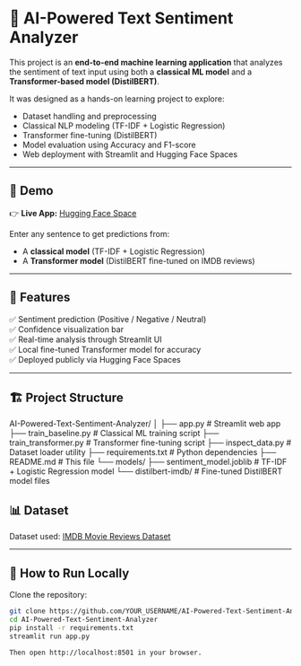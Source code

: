 # 💬 AI-Powered Text Sentiment Analyzer

This project is an **end-to-end machine learning application** that analyzes the sentiment of text input using both a **classical ML model** and a **Transformer-based model (DistilBERT)**.

It was designed as a hands-on learning project to explore:

- Dataset handling and preprocessing
- Classical NLP modeling (TF-IDF + Logistic Regression)
- Transformer fine-tuning (DistilBERT)
- Model evaluation using Accuracy and F1-score
- Web deployment with Streamlit and Hugging Face Spaces

---

## 🚀 Demo

👉 **Live App:** [Hugging Face Space](https://huggingface.co/spaces/AdamShay/ai-sentiment-analyzer)

Enter any sentence to get predictions from:

- A **classical model** (TF-IDF + Logistic Regression)
- A **Transformer model** (DistilBERT fine-tuned on IMDB reviews)

---

## 🧠 Features

✅ Sentiment prediction (Positive / Negative / Neutral)  
✅ Confidence visualization bar  
✅ Real-time analysis through Streamlit UI  
✅ Local fine-tuned Transformer model for accuracy  
✅ Deployed publicly via Hugging Face Spaces

---

## 🏗️ Project Structure

AI-Powered-Text-Sentiment-Analyzer/
│
├── app.py # Streamlit web app
├── train_baseline.py # Classical ML training script
├── train_transformer.py # Transformer fine-tuning script
├── inspect_data.py # Dataset loader utility
├── requirements.txt # Python dependencies
├── README.md # This file
└── models/
├── sentiment_model.joblib # TF-IDF + Logistic Regression model
└── distilbert-imdb/ # Fine-tuned DistilBERT model files

## 📊 Dataset

Dataset used: [IMDB Movie Reviews Dataset](https://huggingface.co/datasets/ajaykarthick/imdb-movie-reviews)

---

## 🧭 How to Run Locally

Clone the repository:

```bash
git clone https://github.com/YOUR_USERNAME/AI-Powered-Text-Sentiment-Analyzer.git
cd AI-Powered-Text-Sentiment-Analyzer
pip install -r requirements.txt
streamlit run app.py

Then open http://localhost:8501 in your browser.
```
